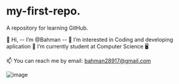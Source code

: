 # my-first-repo.

A repository for learning GitHub.

👋 Hi, -- I’m @Bahman -- 
👀 I’m interested in Coding and developing aplication 
🌱 I’m currently student at Computer Science 🖥

📫 You can reach me by email: bahman28917@gmail.com



![image](https://github.com/user-attachments/assets/89ca83cb-11f0-4a4c-b5c0-ba120fb5de28)
